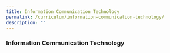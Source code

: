 ```yaml
---
title: Information Communication Technology
permalink: /curriculum/information-communication-technology/
description: ""
---
```

### **Information Communication Technology**
